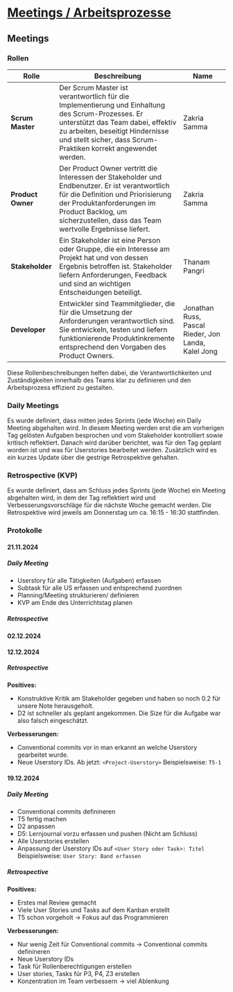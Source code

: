# [Meetings / Arbeitsprozesse](https://gitlab.com/ch-tbz-it/Stud/m324/-/blob/main/Projekt/D3_Meetings_Prozesse.md)

## Meetings

### Rollen

| Rolle             | Beschreibung                                                                                                                                                                                                                                       | Name                                                |
| ----------------- | -------------------------------------------------------------------------------------------------------------------------------------------------------------------------------------------------------------------------------------------------- | --------------------------------------------------- |
| **Scrum Master**  | Der Scrum Master ist verantwortlich für die Implementierung und Einhaltung des Scrum-Prozesses. Er unterstützt das Team dabei, effektiv zu arbeiten, beseitigt Hindernisse und stellt sicher, dass Scrum-Praktiken korrekt angewendet werden.      | Zakria Samma                                        |
| **Product Owner** | Der Product Owner vertritt die Interessen der Stakeholder und Endbenutzer. Er ist verantwortlich für die Definition und Priorisierung der Produktanforderungen im Product Backlog, um sicherzustellen, dass das Team wertvolle Ergebnisse liefert. | Zakria Samma                                        |
| **Stakeholder**   | Ein Stakeholder ist eine Person oder Gruppe, die ein Interesse am Projekt hat und von dessen Ergebnis betroffen ist. Stakeholder liefern Anforderungen, Feedback und sind an wichtigen Entscheidungen beteiligt.                                   | Thanam Pangri                                       |
| **Developer**     | Entwickler sind Teammitglieder, die für die Umsetzung der Anforderungen verantwortlich sind. Sie entwickeln, testen und liefern funktionierende Produktinkremente entsprechend den Vorgaben des Product Owners.                                    | Jonathan Russ, Pascal Rieder, Jon Landa, Kalel Jong |

Diese Rollenbeschreibungen helfen dabei, die Verantwortlichkeiten und Zuständigkeiten innerhalb des Teams klar zu definieren und den Arbeitsprozess effizient zu gestalten.

### Daily Meetings

Es wurde definiert, dass mitten jedes Sprints (jede Woche) ein Daily Meeting abgehalten wird. In diesem Meeting werden erst die am vorherigen Tag gelösten Aufgaben besprochen und vom Stakeholder kontrolliert sowie kritisch reflektiert. Danach wird darüber berichtet, was für den Tag geplant worden ist und was für Userstories bearbeitet werden. Zusätzlich wird es ein kurzes Update über die gestrige Retrospektive gehalten.

### Retrospective (KVP)

Es wurde definiert, dass am Schluss jedes Sprints (jede Woche) ein Meeting abgehalten wird, in dem der Tag reflektiert wird und Verbesserungsvorschläge für die nächste Woche gemacht werden. Die Retrospektive wird jeweils am Donnerstag um ca. 16:15 - 16:30 stattfinden.

### Protokolle

#### 21.11.2024

##### Daily Meeting

- Userstory für alle Tätigkeiten (Aufgaben) erfassen
- Subtask für alle US erfassen und entsprechend zuordnen
- Planning/Meeting strukturieren/ definieren
- KVP am Ende des Unterrichtstag planen

##### Retrospective

#### 02.12.2024

#### 12.12.2024

##### Retrospective

**Positives:**

- Konstruktive Kritik am Stakeholder gegeben und haben so noch 0.2 für unsere Note herausgeholt.
- D2 ist schneller als geplant angekommen. Die Size für die Aufgabe war also falsch eingeschätzt.

**Verbesserungen:**

- Conventional commits vor in man erkannt an welche Userstory gearbeitet wurde.
- Neue Userstory IDs. Ab jetzt: `<Project-Userstory>` Beispielsweise: `T5-1`

#### 19.12.2024

##### Daily Meeting

- Conventional commits definineren
- T5 fertig machen
- D2 anpassen
- D5: Lernjournal vorzu erfassen und pushen (Nicht am Schluss)
- Alle Userstories erstellen
- Anpassung der Userstory IDs auf `<User Story oder Task>: Titel` Beispielsweise: `User Story: Band erfassen`

##### Retrospective

**Positives:**

- Erstes mal Review gemacht
- Viele User Stories und Tasks auf dem Kanban erstellt
- T5 schon vorgeholt -> Fokus auf das Programmieren

**Verbesserungen:**

- Nur wenig Zeit für Conventional commits -> Conventional commits definineren
- Neue Userstory IDs
- Task für Rollenberechtigungen erstellen
- User stories, Tasks für P3, P4, Z3 erstellen
- Konzentration im Team verbessern -> viel Ablenkung
